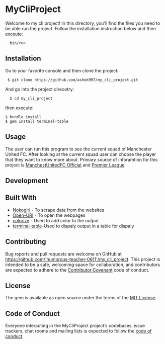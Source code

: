 # MyCliProject

Welcome to my cli project! In this directory, you'll find the files you need to be able run the project. Follow the installation instruction 
below and then exceute:
```
  bin/run
```

## Installation

Go to your favorite console and then clone the project:
  
 ```
  $ git clone https://github.com/ashok997/my_cli_project.git
 ```
And go into the project direcotry:
```
  $ cd my_cli_project
```
then execute:

    $ bundle install
    $ gem install terminal-table


## Usage
 The user can run this program to see the current squad of Manchester United FC. After looking at the current squad user can choose the player
 that they want to know more about. Primary source of inforamtion for this project is [ManchestUnitedFC Official](https://www.manutd.com/) and [Premier League](https://www.premierleague.com/clubs/12/Manchester-United/squad)

## Development

## Built With

* [Nokogiri](https://rubygems.org/gems/nokogiri) - To scrape data from the websites
* [Open-URI](https://www.rubydoc.info/stdlib/open-uri/OpenURI) - To open the webpages
* [colorize](https://rubygems.org/gems/nokogiri) - Used to add color to the output
* [terminal-table](https://rubygems.org/gems/terminal-table)-Used to dispaly output in a table for dispaly

## Contributing

Bug reports and pull requests are welcome on GitHub at https://github.com/'humorous-teacher-0611'/my_cli_project. This project is intended to be a safe, welcoming space for collaboration, and contributors are expected to adhere to the [Contributor Covenant](http://contributor-covenant.org) code of conduct.

## License

The gem is available as open source under the terms of the [MIT License](https://opensource.org/licenses/MIT).

## Code of Conduct

Everyone interacting in the MyCliProject project’s codebases, issue trackers, chat rooms and mailing lists is expected to follow the [code of conduct](https://github.com/'humorous-teacher-0611'/my_cli_project/blob/master/CODE_OF_CONDUCT.md).
